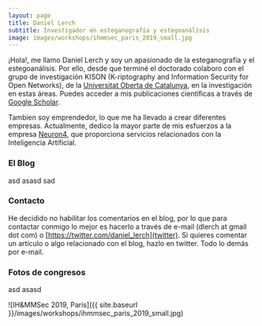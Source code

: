 ```yaml
---
layout: page
title: Daniel Lerch
subtitle: Investigador en esteganografía y estegoanálisis
image: images/workshops/ihmmsec_paris_2019_small.jpg
---
```


¡Hola!, me llamo Daniel Lerch y soy un apasionado de la esteganografía y el estegoanálisis. Por ello, desde que terminé el doctorado colaboro con el grupo de investigación KISON (K-riptography and Information Security for Open Networks), de la [Universitat Oberta de Catalunya](https://www.uoc.edu/), en la investigación en estas áreas. Puedes acceder a mis publicaciones científicas a través de [Google Scholar](https://scholar.google.es/citations?user=5ggVkxMAAAAJ&hl=es).

Tambien soy emprendedor, lo que me ha llevado a crear diferentes empresas. Actualmente, dedico la mayor parte de mis esfuerzos a la empresa [Neuron4](http://neuron4.com/), que proporciona servicios relacionados con la Inteligencia Artificial.


### El Blog
asd
asasd
sad


### Contacto
He decidido no habilitar los comentarios en el blog, por lo que para contactar conmigo lo mejor es hacerlo a través de e-mail (dlerch at gmail dot com) o [https://twitter.com/daniel_lerch](twitter). Si quieres comentar un artículo o algo relacionado con el blog, hazlo en twitter. Todo lo demás por e-mail.



### Fotos de congresos
asd
asasd

![IH&MMSec 2019, París]({{ site.baseurl }}/images/workshops/ihmmsec_paris_2019_small.jpg)




